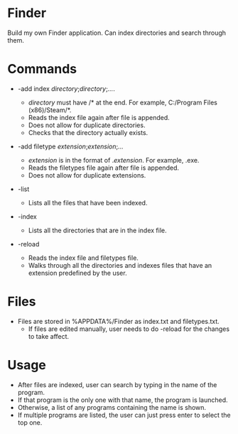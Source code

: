 # Finder
Build my own Finder application. Can index directories and search through them.

# Commands
- \-add index *directory*;*directory*;*...*.
  - *directory* must have /\* at the end. For example, C:/Program Files (x86)/Steam/\*.
  - Reads the index file again after file is appended.
  - Does not allow for duplicate directories.
  - Checks that the directory actually exists.
  
- \-add filetype *extension*;*extension*;*...*
  - *extension* is in the format of .*extension*. For example, .exe.
  - Reads the filetypes file again after file is appended.
  - Does not allow for duplicate extensions.
  
 - \-list
   - Lists all the files that have been indexed.
  
 - \-index
   - Lists all the directories that are in the index file.
  
 - \-reload
   - Reads the index file and filetypes file.
   - Walks through all the directories and indexes files that have 
    an extension predefined by the user.
    
# Files
- Files are stored in %APPDATA%/Finder as index.txt and filetypes.txt.
   - If files are edited manually, user needs to do -reload for the changes to take affect.
   
# Usage
- After files are indexed, user can search by typing in the name of the program.
- If that program is the only one with that name, the program is launched.
- Otherwise, a list of any programs containing the name is shown.
- If multiple programs are listed, the user can just press enter to select the top one.
